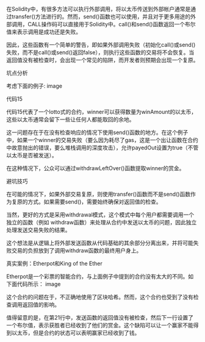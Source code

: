 在Solidity中，有很多方法可以执行外部调用，将以太币传送到外部帐户通常是通过transfer()方法进行的。然而，send()函数也可以使用，并且对于更多用途的外部调用，CALL操作码可以直接用于Solidity中。call()和send()函数返回一个布尔值来表示调用是成功还是失败。

因此，这些函数有一个简单的警告，即如果外部调用失败（初始化call()或send()失败，而不是call()或send()返回false），则执行这些函数的交易将不会恢复。当返回值没有被检查时，会出现一个常见的陷阱，而开发者则预期会出现一个复原。

坑点分析

考虑下面的例子:
image

代码15

代码15代表了一个lotto式的合约，winner可以获得数量为winAmount的以太币，这些以太币通常会留下一些让任何人都能取回的余地。

这一问题存在于在没有检查响应的情况下使用send()函数的地方。在这个例子中，如果一个winner的交易失败（要么因为耗尽了gas，这是一个出让函数在合约中故意抛出的错误，要么堆栈调用的深度攻击），允许payedOut设置为true（不管以太币是否被发送）。

在这种情况下，公众可以通过withdrawLeftOver()函数提取winner的赏金。

避坑技巧

在可能的情况下，如果外部交易复原，则使用transfer()函数而不是send()函数作为复原的方式。如果需要send()，需要始终确保对返回值的检查。

当然，更好的方式是采用withdrawal模式，这个模式中每个用户都需要调用一个独立的函数（例如 withdraw函数）来处理从合约中发送以太币的问题，因此独立处理发送交易失败的结果。

这个想法是从逻辑上将外部发送函数从代码基础的其余部分分离出来，并将可能失败交易的负担放到了调用withdraw函数的最终用户身上。

真实案例：Etherpot和King of the Ether

Etherpot是一个彩票的智能合约，与上面例子中提到的合约没有太大的不同。如下面代码所示：
image

这个合约的问题在于，不正确地使用了区块哈希。然而，这个合约也受到了没有检查调用返回值的影响。

值得留意的是，在第21行中，发送函数的返回值没有被检查，然后下一行设置了一个布尔值，表示获胜者已经收到了他们的赏金。这个缺陷可以让一个赢家不能得到以太币，但是合约的状态可以表明赢家已经收到了钱。

